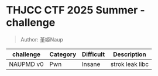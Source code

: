 # THJCC CTF 2025 Summer - challenge
> Author: 堇姬Naup

| challenge | Category | Difficult | Description |
|-----------|----------|-----------|-------------|
|NAUPMD v0 | Pwn | Insane | strok leak libc |

